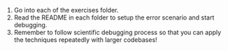 1. Go into each of the exercises folder.
2. Read the README in each folder to setup the error scenario and start debugging.
3. Remember to follow scientific debugging process so that you can apply the techniques repeatedly with larger codebases!